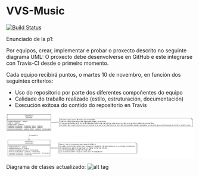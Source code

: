 # VVS-Music
[![Build Status](https://travis-ci.org/heishiro-slash/VVS-Music.svg?branch=master)](https://travis-ci.org/heishiro-slash/VVS-Music)

Enunciado de la p1:

Por equipos, crear, implementar e probar o proxecto descrito no seguinte diagrama UML:
O proxecto debe desenvolverse en GitHub e este integrarse con Travis-CI desde o primeiro momento.

Cada equipo recibirá puntos, o martes 10 de novembro, en función dos seguintes criterios:

- Uso do repositorio por parte dos diferentes compoñentes do equipo
- Calidade do traballo realizado (estilo, estruturación, documentación)
- Execución exitosa do contido do repositorio en Travis


![alt tag](https://github.com/heishiro-slash/VVS-Music/blob/master/uml-vvs-music.png)

Diagrama de clases actualizado:
![alt tag](https://cdn.rawgit.com/heishiro-slash/VVS-Music/master/principal.svg)
